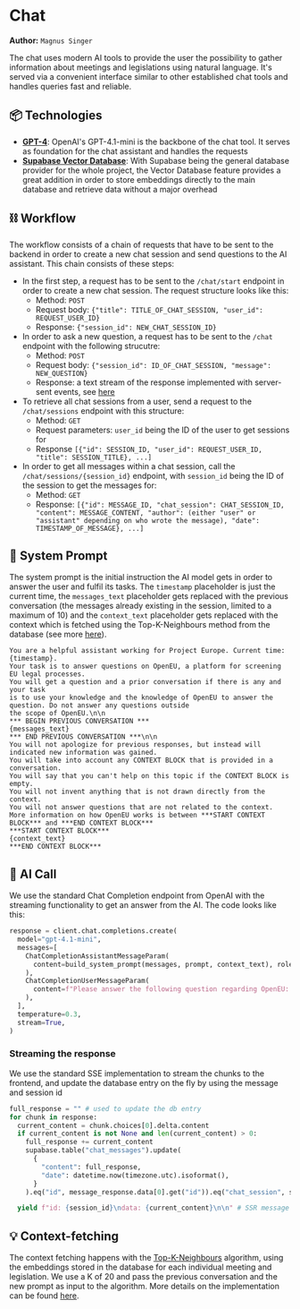 # Chat

**Author:** `Magnus Singer`

The chat uses modern AI tools to provide the user the possibility to gather information about meetings and legislations
using natural language. It's served via a convenient interface similar to other established chat tools and handles
queries fast and reliable.

## 📦 Technologies

- [**GPT-4**](https://openai.com/api): OpenAI's GPT-4.1-mini is the backbone of the chat tool. It serves as foundation
  for the chat assistant and handles the requests
- [**Supabase Vector Database**](https://supabase.com/features/vector-database): With Supabase being the general
  database provider for the whole project, the Vector Database feature provides a great addition in order to store
  embeddings directly to the main database and retrieve data without a major overhead

## ⛓️ Workflow

The workflow consists of a chain of requests that have to be sent to the backend in order to create a new chat session
and send questions to the AI assistant. This chain consists of these steps:

- In the first step, a request has to be sent to the ```/chat/start``` endpoint in order to create a new chat session.
  The request structure looks like this:
    - Method: ```POST```
    - Request body: ```{"title": TITLE_OF_CHAT_SESSION, "user_id": REQUEST_USER_ID}```
    - Response: ``{"session_id": NEW_CHAT_SESSION_ID}``
- In order to ask a new question, a request has to be sent to the ``/chat`` endpoint with the following strucutre:
    - Method: ``POST``
    - Request body: ``{"session_id": ID_OF_CHAT_SESSION, "message": NEW_QUESTION}``
    - Response: a text stream of the response implemented with server-sent events,
      see [here](https://developer.mozilla.org/en-US/docs/Web/API/Server-sent_events)
- To retrieve all chat sessions from a user, send a request to the ``/chat/sessions`` endpoint with this structure:
    - Method: ``GET``
    - Request parameters: ``user_id`` being the ID of the user to get sessions for
    - Response ``[{"id": SESSION_ID, "user_id": REQUEST_USER_ID, "title": SESSION_TITLE}, ...]``
- In order to get all messages within a chat session, call the ``/chat/sessions/{session_id}`` endpoint, with
  ``session_id`` being the ID of the session to get the messages for:
    - Method: ``GET``
    - Response:
      ``[{"id": MESSAGE_ID, "chat_session": CHAT_SESSION_ID, "content": MESSAGE_CONTENT, "author": (either "user" or "assistant" depending on who wrote the message), "date": TIMESTAMP_OF_MESSAGE}, ...]``

## 📄 System Prompt

The system prompt is the initial instruction the AI model gets in order to answer the user and fulfil its tasks. The
``timestamp`` placeholder is just the current time, the ``messages_text`` placeholder gets replaced with the previous
conversation (the messages already existing in the session, limited to a maximum of 10) and the ``context_text``
placeholder gets replaced with the context which is fetched using the Top-K-Neighbours method from the database (see
more [here](#-context-fetching)).

```
You are a helpful assistant working for Project Europe. Current time: {timestamp}.
Your task is to answer questions on OpenEU, a platform for screening EU legal processes.
You will get a question and a prior conversation if there is any and your task 
is to use your knowledge and the knowledge of OpenEU to answer the question. Do not answer any questions outside 
the scope of OpenEU.\n\n
*** BEGIN PREVIOUS CONVERSATION ***
{messages_text}
*** END PREVIOUS CONVERSATION ***\n\n
You will not apologize for previous responses, but instead will indicated new information was gained.
You will take into account any CONTEXT BLOCK that is provided in a conversation.
You will say that you can't help on this topic if the CONTEXT BLOCK is empty.
You will not invent anything that is not drawn directly from the context.
You will not answer questions that are not related to the context.
More information on how OpenEU works is between ***START CONTEXT BLOCK*** and ***END CONTEXT BLOCK***
***START CONTEXT BLOCK***
{context_text}
***END CONTEXT BLOCK***
```

## 🤖 AI Call

We use the standard Chat Completion endpoint from OpenAI with the streaming functionality to get an answer from the AI.
The code looks like this:

```python
response = client.chat.completions.create(
  model="gpt-4.1-mini",
  messages=[
    ChatCompletionAssistantMessageParam(
      content=build_system_prompt(messages, prompt, context_text), role="assistant"
    ),
    ChatCompletionUserMessageParam(
      content=f"Please answer the following question regarding OpenEU: {prompt}", role="user"
    ),
  ],
  temperature=0.3,
  stream=True,
)
```

### Streaming the response

We use the standard SSE implementation to stream the chunks to the frontend, and update the database entry on the fly by using the message and session id
```python
full_response = "" # used to update the db entry
for chunk in response:
  current_content = chunk.choices[0].delta.content
  if current_content is not None and len(current_content) > 0:
    full_response += current_content
    supabase.table("chat_messages").update(
      {
        "content": full_response,
        "date": datetime.now(timezone.utc).isoformat(),
      }
    ).eq("id", message_response.data[0].get("id")).eq("chat_session", session_id).execute()

  yield f"id: {session_id}\ndata: {current_content}\n\n" # SSR message to send to the frontend
```

## 💡 Context-fetching

The context fetching happens with the [Top-K-Neighbours](https://en.wikipedia.org/wiki/K-nearest_neighbors_algorithm)
algorithm, using the embeddings stored in the database for each individual meeting and legislation. We use a K of 20 and
pass the previous conversation and the new prompt as input to the algorithm. More details on the implementation can be
found [here](/docs/backend/search).
